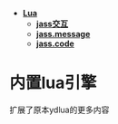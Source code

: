 * [**Lua**](/)
	* [**jass交互**](Lua/jass交互)
	* [**jass.message**](Lua/message/_sidebar)
	* [**jass.code**](Lua/code/_sidebar)
		

# 内置lua引擎
扩展了原本ydlua的更多内容